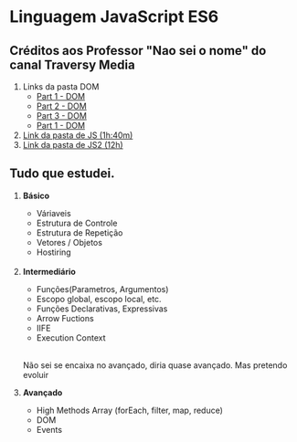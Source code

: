 # Linguagem JavaScript ES6

   <h2>Créditos aos Professor "Nao sei o nome" do canal Traversy Media </h2>

   <ol type = "1">
      <li>
         Links da pasta DOM
         <ul>
            <li> <a href="https://www.youtube.com/watch?v=0ik6X4DJKCc&ab_channel=TraversyMedia">Part 1 - DOM</a> </li>
            <li> <a href="https://www.youtube.com/watch?v=mPd2aJXCZ2g&ab_channel=TraversyMedia">Part 2 - DOM</a> </li>
            <li> <a href="https://www.youtube.com/watch?v=wK2cBMcDTss&t=1s&ab_channel=TraversyMedia">Part 3 - DOM</a> </li>
            <li> <a href="https://www.youtube.com/watch?v=i37KVt_IcXw&ab_channel=TraversyMedia">Part 1 - DOM</a> </li>
         </ul>
      </li>
      <li><a href= "https://www.youtube.com/watch?v=hdI2bqOjy3c&t=3s&ab_channel=TraversyMedia"> Link da pasta de JS (1h:40m)</a></li>
      <li><a href= "https://www.youtube.com/watch?v=BI1o2H9z9fo&ab_channel=TraversyMedia"> Link da pasta de JS2 (12h) </a></li>
   </ol>

 <h2>Tudo que estudei.</h2>


<ol type ="1"> 
   <li> <strong>Básico</strong></li>
   <ul> 
      <li>Váriaveis </li>
      <li>Estrutura de Controle </li>
      <li>Estrutura de Repetição </li>
      <li>Vetores / Objetos</li>
      <li>Hostiring</li>
   </ul>
   <br>
   <li> <strong>Intermediário </strong> </li>
   <ul> 
      <li>Funções(Parametros, Argumentos) </li>
      <li>Escopo global, escopo local, etc.</li>
      <li>Funções Declarativas, Expressivas</li>
      <li>Arrow Fuctions</li>
      <li>IIFE</li>
      <li>Execution Context</li>
   </ul>
   <br>
   <p>Não sei se encaixa no avançado, diria quase avançado. Mas pretendo evoluir</p>
   <li> <strong>Avançado</strong> </li>
    <ul> 
      <li>High Methods Array (forEach, filter, map, reduce)</li>
      <li>DOM</li>
      <li>Events</li>
   </ul>
</ol>
 
